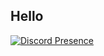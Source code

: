 ## Hello
[![Discord Presence](https://lanyard.cnrad.dev/api/619802968887263262)](https://discord.com/users/619802968887263262)

